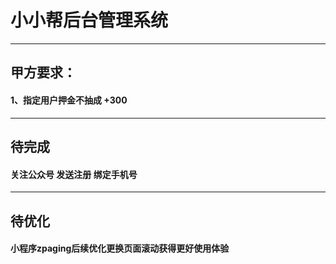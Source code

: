 # 小小帮后台管理系统
---
## 甲方要求：
#### 1、指定用户押金不抽成 +300
---
## 待完成
#### 关注公众号 发送注册 绑定手机号
---
## 待优化
#### 小程序zpaging后续优化更换页面滚动获得更好使用体验
